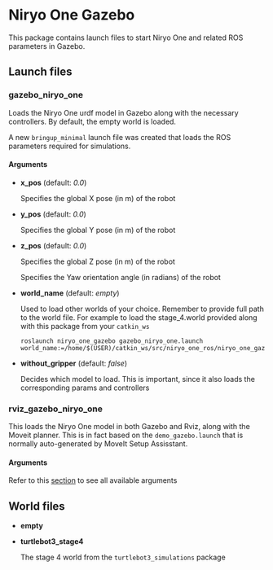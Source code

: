 # Niryo One Gazebo
This package contains launch files to start Niryo One and related ROS parameters in Gazebo.

## Launch files
### gazebo_niryo_one
Loads the Niryo One urdf model in Gazebo along with the necessary controllers. By default, the empty world is loaded. 

A new `bringup_minimal` launch file was created that loads the ROS parameters required for simulations.

<h4 id="gazebo-args">Arguments</h4>

- **x_pos** (default: *0.0*)

  Specifies the global X pose (in m) of the robot

- **y_pos** (default: *0.0*)

  Specifies the global Y pose (in m) of the robot

- **z_pos** (default: *0.0*)

  Specifies the global Z pose (in m) of the robot

  Specifies the Yaw orientation angle (in radians) of the robot

- **world_name** (default: *empty*) 

  Used to load other worlds of your choice.  Remember to provide full path to the world file. For example to load the stage_4.world provided along with this package from your `catkin_ws`
  ```
  roslaunch niryo_one_gazebo gazebo_niryo_one.launch world_name:=/home/$(USER)/catkin_ws/src/niryo_one_ros/niryo_one_gazebo/worlds/turtlebot3_stage_4.world
  ```
- **without_gripper** (default: *false*)

  Decides which model to load. This is important, since it also loads the corresponding params and controllers



### rviz_gazebo_niryo_one
This loads the Niryo One model in both Gazebo and Rviz, along with the Moveit planner. This is in fact based on the `demo_gazebo.launch` that is normally auto-generated by MoveIt Setup Assisstant.
#### Arguments
Refer to this [section](#gazebo-args) to see all available arguments
## World files
- **empty**


- **turtlebot3_stage4**

  The stage 4 world from the `turtlebot3_simulations` package